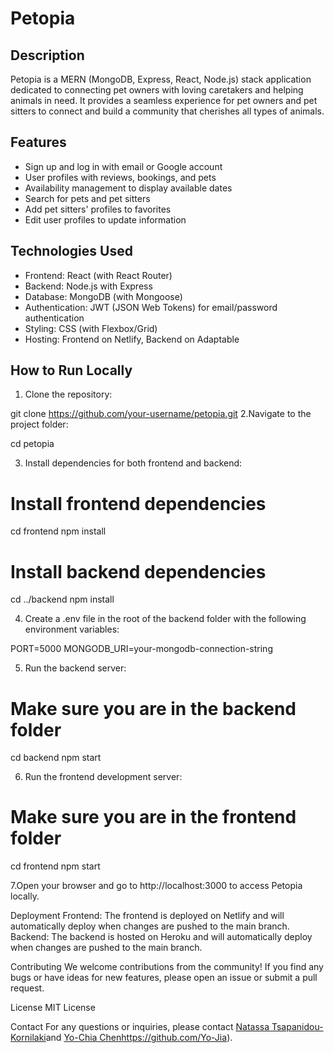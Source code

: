 # Petopia

## Description

Petopia is a MERN (MongoDB, Express, React, Node.js) stack application dedicated to connecting pet owners with loving caretakers and helping animals in need. It provides a seamless experience for pet owners and pet sitters to connect and build a community that cherishes all types of animals.

## Features

- Sign up and log in with email or Google account
- User profiles with reviews, bookings, and pets
- Availability management to display available dates
- Search for pets and pet sitters
- Add pet sitters' profiles to favorites
- Edit user profiles to update information

## Technologies Used

- Frontend: React (with React Router)
- Backend: Node.js with Express
- Database: MongoDB (with Mongoose)
- Authentication: JWT (JSON Web Tokens) for email/password authentication
- Styling: CSS (with Flexbox/Grid)
- Hosting: Frontend on Netlify, Backend on Adaptable

## How to Run Locally

1. Clone the repository:

git clone https://github.com/your-username/petopia.git
2.Navigate to the project folder:

cd petopia

3. Install dependencies for both frontend and backend:

 # Install frontend dependencies
cd frontend
npm install

# Install backend dependencies
cd ../backend
npm install

4. Create a .env file in the root of the backend folder with the following environment variables:

 PORT=5000
MONGODB_URI=your-mongodb-connection-string

5. Run the backend server:
# Make sure you are in the backend folder
cd backend
npm start

6. Run the frontend development server:
# Make sure you are in the frontend folder
cd frontend
npm start

7.Open your browser and go to http://localhost:3000 to access Petopia locally.

Deployment
Frontend: The frontend is deployed on Netlify and will automatically deploy when changes are pushed to the main branch.
Backend: The backend is hosted on Heroku and will automatically deploy when changes are pushed to the main branch.

Contributing
We welcome contributions from the community! If you find any bugs or have ideas for new features, please open an issue or submit a pull request.

License
MIT License

Contact
For any questions or inquiries, please contact [Natassa Tsapanidou-Kornilaki](https://github.com/natko22)and [Yo-Chia Chen](https://github.com/Yo-Jia)https://github.com/Yo-Jia).






